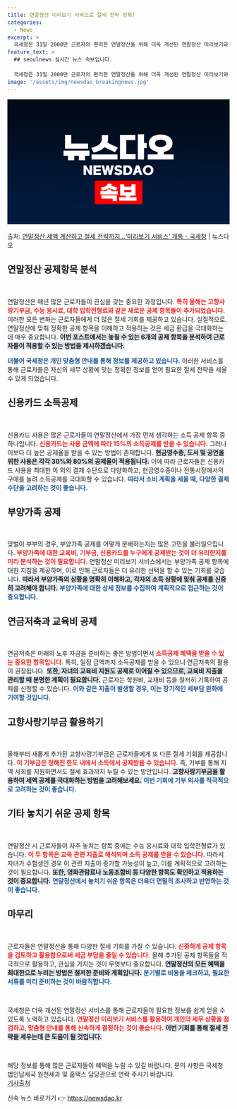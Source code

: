 ```yaml
---
title: 연말정산 미리보기 서비스로 절세 전략 정복!
categories:
  - News
excerpt: >
  국세청은 31일 2000만 근로자의 편리한 연말정산을 위해 더욱 개선된 연말정산 미리보기와 간소화자료 일괄제…
feature_text: >
  ## seoulnews 실시간 뉴스 속보입니다.

  국세청은 31일 2000만 근로자의 편리한 연말정산을 위해 더욱 개선된 연말정산 미리보기와 간소화자료 일괄제…
image: '/assets/img/newsdao_breakingnews.jpg'
---
```


![뉴스다오 속보](/assets/img/newsdao_breakingnews.jpg)

<p>출처: <a href="https://newsdao.kr/2363" rel="dofollow">연말정산 세액 계산하고 절세 전략까지…‘미리보기 서비스’ 개통 - 국세청</a> | 뉴스다오</p>

<h2 data-ke-size="size26">연말정산 공제항목 분석</h2>

<p data-ke-size="size16">&nbsp;</p>

연말정산은 매년 많은 근로자들이 관심을 갖는 중요한 과정입니다. <b><span style="color: #ee2323;">특히 올해는 고향사랑기부금, 수능 응시료, 대학 입학전형료와 같은 새로운 공제 항목들이 추가되었습니다.</span></b> 이러한 모든 변화는 근로자들에게 더 많은 절세 기회를 제공하고 있습니다. 실질적으로, 연말정산에 맞춰 정확한 공제 항목을 이해하고 적용하는 것은 세금 환급을 극대화하는 데 매우 중요합니다. <b><span style="background-color: #21538527;">이번 포스트에서는 놓칠 수 있는 6개의 공제 항목을 분석하여 근로자들이 적용할 수 있는 방법을 제시하겠습니다.</span></b> 

<b><span style="color: #1a5490;">더불어 국세청은 개인 맞춤형 안내를 통해 정보를 제공하고 있습니다.</span></b> 이러한 서비스를 통해 근로자들은 자신의 세무 상황에 맞는 정확한 정보를 얻어 필요한 절세 전략을 세울 수 있게 되었습니다. 

<h2 data-ke-size="size26">신용카드 소득공제</h2>

<p data-ke-size="size16">&nbsp;</p>

신용카드 사용은 많은 근로자들이 연말정산에서 가장 먼저 생각하는 소득 공제 항목 중 하나입니다. <b><span style="color: #ee2323;">신용카드는 사용 금액에 따라 15%의 소득공제를 받을 수 있습니다.</span></b> 그러나 이보다 더 높은 공제율을 받을 수 있는 방법이 존재합니다. <b><span style="background-color: #21538527;">현금영수증, 도서 및 공연을 위한 사용은 각각 30%와 80%의 공제율이 적용됩니다.</span></b> 이에 따라 근로자들은 신용카드 사용을 최대한 이 외의 결제 수단으로 다양화하고, 현금영수증이나 전통시장에서의 구매를 늘려 소득공제를 극대화할 수 있습니다. <b><span style="color: #1a5490;">따라서 소비 계획을 세울 때, 다양한 결제 수단을 고려하는 것이 좋습니다.</span></b> 

<h2 data-ke-size="size26">부양가족 공제</h2>

<p data-ke-size="size16">&nbsp;</p>

맞벌이 부부의 경우, 부양가족 공제를 어떻게 분배하는지는 많은 고민을 불러일으킵니다. <b><span style="color: #ee2323;">부양가족에 대한 교육비, 기부금, 신용카드를 누구에게 공제받는 것이 더 유리한지를 미리 분석하는 것이 필요합니다.</span></b> 연말정산 미리보기 서비스에서는 부양가족 공제 항목에 대한 지침을 제공하며, 이로 인해 근로자들은 더 유리한 선택을 할 수 있는 기회를 갖습니다. <b><span style="background-color: #21538527;">따라서 부양가족의 상황을 명확히 이해하고, 각자의 소득 상황에 맞춰 공제를 신중히 고려해야 합니다.</span></b> <b><span style="color: #1a5490;">부양가족에 대한 상세 정보를 수집하여 계획적으로 접근하는 것이 중요합니다.</span></b> 

<h2 data-ke-size="size26">연금저축과 교육비 공제</h2>

<p data-ke-size="size16">&nbsp;</p>

연금저축은 미래의 노후 자금을 준비하는 좋은 방법이면서 <b><span style="color: #ee2323;">소득공제 혜택을 받을 수 있는 중요한 항목입니다.</span></b> 특히, 일정 금액까지 소득공제를 받을 수 있으니 연금저축의 활용이 권장됩니다. <b><span style="background-color: #21538527;">또한, 자녀의 교육비 지원도 공제로 이어질 수 있으므로, 교육비 지출을 관리할 때 분명한 계획이 필요합니다.</span></b> 근로자는 학원비, 교재비 등을 철저히 기록하여 공제를 신청할 수 있습니다. <b><span style="color: #1a5490;">이와 같은 지출이 발생할 경우, 이는 장기적인 세부담 완화에 기여할 것입니다.</span></b> 

<h2 data-ke-size="size26">고향사랑기부금 활용하기</h2>

<p data-ke-size="size16">&nbsp;</p>

올해부터 새롭게 추가된 고향사랑기부금은 근로자들에게 또 다른 절세 기회를 제공합니다. <b><span style="color: #ee2323;">이 기부금은 정해진 한도 내에서 소득에서 공제받을 수 있습니다.</span></b> 즉, 기부를 통해 지역 사회를 지원하면서도 절세 효과까지 누릴 수 있는 방안입니다. <b><span style="background-color: #21538527;">고향사랑기부금을 활용하여 세액 공제를 극대화하는 방법을 고려해보세요.</span></b> <b><span style="color: #1a5490;">이번 기회에 기부 의사를 적극적으로 고려하는 것이 좋습니다.</span></b> 

<h2 data-ke-size="size26">기타 놓치기 쉬운 공제 항목</h2>

<p data-ke-size="size16">&nbsp;</p>

연말정산 시 근로자들이 자주 놓치는 항목 중에는 수능 응시료와 대학 입학전형료가 있습니다. <b><span style="color: #ee2323;">이 두 항목은 교육 관련 지출로 해석되며 소득 공제를 받을 수 있습니다.</span></b> 따라서 자녀가 수험생인 경우 이 관련 지출이 증가할 가능성이 높고, 이를 계획적으로 고려하는 것이 필요합니다. <b><span style="background-color: #21538527;">또한, 영화관람료나 노동조합비 등 다양한 항목도 확인하고 적용하는 것이 중요합니다.</span></b> <b><span style="color: #1a5490;">연말정산에서 놓치기 쉬운 항목은 더욱더 면밀히 조사하고 반영하는 것이 좋습니다.</span></b> 

<h2 data-ke-size="size26">마무리</h2>

<p data-ke-size="size16">&nbsp;</p>

근로자들은 연말정산을 통해 다양한 절세 기회를 가질 수 있습니다. <b><span style="color: #ee2323;">신중하게 공제 항목을 검토하고 활용함으로써 세금 부담을 줄일 수 있습니다.</span></b> 올해 추가된 공제 항목들을 적극적으로 활용하고, 관심을 가지는 것이 무엇보다 중요합니다. <b><span style="background-color: #21538527;">연말정산의 모든 혜택을 최대한으로 누리는 방법은 철저한 준비와 계획입니다.</span></b> <b><span style="color: #1a5490;">분기별로 비용을 체크하고, 필요한 서류를 미리 준비하는 것이 바람직합니다.</span></b> 

<p data-ke-size="size16">&nbsp;</p>

국세청은 더욱 개선된 연말정산 서비스를 통해 근로자들이 필요한 정보를 쉽게 얻을 수 있도록 노력하고 있습니다. <b><span style="color: #ee2323;">연말정산 미리보기 서비스를 활용하여 개인의 세무 상황을 점검하고, 맞춤형 안내를 통해 신속하게 결정하는 것이 좋습니다.</span></b> <b><span style="background-color: #21538527;">이번 기회를 통해 절세 전략을 세우는데 큰 도움이 될 것입니다.</span></b> 

<p data-ke-size="size16">&nbsp;</p>

해당 정보를 통해 많은 근로자들이 혜택을 누릴 수 있길 바랍니다. 문의 사항은 국세청 법인납세국 원천세과 및 홈택스 담당관으로 연락 주시기 바랍니다. <br /> <a href="https://newsdao.kr/2363">기사출처</a>  

신속 뉴스 바로가기 👉 <a href="https://newsdao.kr" rel="dofollow">https://newsdao.kr</a>


